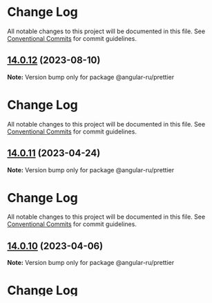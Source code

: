 # Change Log

All notable changes to this project will be documented in this file. See
[Conventional Commits](https://conventionalcommits.org) for commit guidelines.

## [14.0.12](https://github.com/Angular-RU/angular-ru-sdk/compare/@angular-ru/prettier@14.0.11...@angular-ru/prettier@14.0.12) (2023-08-10)

**Note:** Version bump only for package @angular-ru/prettier

# Change Log

All notable changes to this project will be documented in this file. See
[Conventional Commits](https://conventionalcommits.org) for commit guidelines.

## [14.0.11](https://github.com/Angular-RU/angular-ru-sdk/compare/@angular-ru/prettier@14.0.10...@angular-ru/prettier@14.0.11) (2023-04-24)

**Note:** Version bump only for package @angular-ru/prettier

# Change Log

All notable changes to this project will be documented in this file. See
[Conventional Commits](https://conventionalcommits.org) for commit guidelines.

## [14.0.10](https://github.com/Angular-RU/angular-ru-sdk/compare/@angular-ru/prettier@14.0.9...@angular-ru/prettier@14.0.10) (2023-04-06)

**Note:** Version bump only for package @angular-ru/prettier

# Change Log

All notable changes to this project will be documented in this file. See
[Conventional Commits](https://conventionalcommits.org) for commit guidelines.

## [14.0.9](https://github.com/Angular-RU/angular-ru-sdk/compare/@angular-ru/prettier@14.0.8...@angular-ru/prettier@14.0.9) (2023-03-22)

**Note:** Version bump only for package @angular-ru/prettier

# Change Log

All notable changes to this project will be documented in this file. See
[Conventional Commits](https://conventionalcommits.org) for commit guidelines.

## [14.0.8](https://github.com/Angular-RU/angular-ru-sdk/compare/@angular-ru/prettier@14.0.7...@angular-ru/prettier@14.0.8) (2023-03-21)

**Note:** Version bump only for package @angular-ru/prettier

# Change Log

All notable changes to this project will be documented in this file. See
[Conventional Commits](https://conventionalcommits.org) for commit guidelines.

## [14.0.7](https://github.com/Angular-RU/angular-ru-sdk/compare/@angular-ru/prettier@14.0.6...@angular-ru/prettier@14.0.7) (2023-02-25)

**Note:** Version bump only for package @angular-ru/prettier

# Change Log

All notable changes to this project will be documented in this file. See
[Conventional Commits](https://conventionalcommits.org) for commit guidelines.

## [14.0.6](https://github.com/Angular-RU/angular-ru-sdk/compare/@angular-ru/prettier@14.0.5...@angular-ru/prettier@14.0.6) (2023-02-18)

**Note:** Version bump only for package @angular-ru/prettier

# Change Log

All notable changes to this project will be documented in this file. See
[Conventional Commits](https://conventionalcommits.org) for commit guidelines.

## [14.0.5](https://github.com/Angular-RU/angular-ru-sdk/compare/@angular-ru/prettier@14.0.4...@angular-ru/prettier@14.0.5) (2023-02-05)

**Note:** Version bump only for package @angular-ru/prettier

# Change Log

All notable changes to this project will be documented in this file. See
[Conventional Commits](https://conventionalcommits.org) for commit guidelines.

## [14.0.4](https://github.com/Angular-RU/angular-ru-sdk/compare/@angular-ru/prettier@14.0.3...@angular-ru/prettier@14.0.4) (2023-01-31)

**Note:** Version bump only for package @angular-ru/prettier

# Change Log

All notable changes to this project will be documented in this file. See
[Conventional Commits](https://conventionalcommits.org) for commit guidelines.

## [14.0.3](https://github.com/Angular-RU/angular-ru-sdk/compare/@angular-ru/prettier@14.0.2...@angular-ru/prettier@14.0.3) (2023-01-25)

**Note:** Version bump only for package @angular-ru/prettier

# Change Log

All notable changes to this project will be documented in this file. See
[Conventional Commits](https://conventionalcommits.org) for commit guidelines.

## [14.0.2](https://github.com/Angular-RU/angular-ru-sdk/compare/@angular-ru/prettier@14.0.1...@angular-ru/prettier@14.0.2) (2022-10-25)

**Note:** Version bump only for package @angular-ru/prettier

# Change Log

All notable changes to this project will be documented in this file. See
[Conventional Commits](https://conventionalcommits.org) for commit guidelines.

## [14.0.1](https://github.com/Angular-RU/angular-ru-sdk/compare/@angular-ru/prettier@14.0.0...@angular-ru/prettier@14.0.1) (2022-10-24)

**Note:** Version bump only for package @angular-ru/prettier

# Change Log

All notable changes to this project will be documented in this file. See
[Conventional Commits](https://conventionalcommits.org) for commit guidelines.

# [14.0.0](https://github.com/Angular-RU/angular-ru-sdk/compare/@angular-ru/prettier@12.31.2...@angular-ru/prettier@14.0.0) (2022-10-23)

### Bug Fixes

-   bump versions
    ([ce34128](https://github.com/Angular-RU/angular-ru-sdk/commit/ce34128f57fb319486395d7a75a8672bc880b2af))
-   virtual table feature for non-virtual functionality from start
    ([#1284](https://github.com/Angular-RU/angular-ru-sdk/issues/1284))
    ([3bd80f8](https://github.com/Angular-RU/angular-ru-sdk/commit/3bd80f87d8f3668f562687ff946b8fef331fca0c))
-   virtual-table cell disable remove element when tooltip as related target
    ([#1356](https://github.com/Angular-RU/angular-ru-sdk/issues/1356))
    ([7238828](https://github.com/Angular-RU/angular-ru-sdk/commit/72388282d421d60ded8c4dbd1629b1f259df2187))

-   BREAKING CHANGE: Angular 13
    ([8a30087](https://github.com/Angular-RU/angular-ru-sdk/commit/8a300878fb400dc613ca5f6d1c23a96f9c4b6714))

### Features

-   **eslint-config-enterprise:** add consistent-destructuring
    ([82059ec](https://github.com/Angular-RU/angular-ru-sdk/commit/82059ec775e2cc87f84d245d04f3ebfc6feb69dd))
-   move to libs directory
    ([00bfd25](https://github.com/Angular-RU/angular-ru-sdk/commit/00bfd257dc6e17d3c228ae71a1d7e141eb30ab59))
-   **ngxs:** data-actions without subscription requirement
    ([#1294](https://github.com/Angular-RU/angular-ru-sdk/issues/1294))
    ([3241591](https://github.com/Angular-RU/angular-ru-sdk/commit/32415910fdcdc7d51e67bdb8783d6ebe6618a2ee))
-   remove `Any`
    ([767ef80](https://github.com/Angular-RU/angular-ru-sdk/commit/767ef80c3171d8235ceb8548b38323b74eacdcb2))
-   remove support karma runner
    ([9d8c1a0](https://github.com/Angular-RU/angular-ru-sdk/commit/9d8c1a0a9931b1e87c9a3dbb72e994d80b19dd7a))
-   upgrade packages
    ([c6634d7](https://github.com/Angular-RU/angular-ru-sdk/commit/c6634d7d324284f06a4e6cb539aea15d70f4731c))
-   upgrade prettier
    ([a9e7ce1](https://github.com/Angular-RU/angular-ru-sdk/commit/a9e7ce19f6558b7fd9861caac8eb8acb66ce71f4))

### BREAKING CHANGES

-   Angular 13 BREAKING CHANGES: Angular 13

Co-authored-by: s.nedobuga <s.nedobuga@tinkoff.ru>
